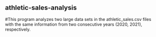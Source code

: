 ## athletic-sales-analysis

#This program analyzes two large data sets in the athletic_sales.csv files with the same information from two consecutive years (2020, 2021), respectively.
